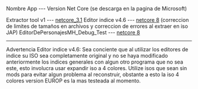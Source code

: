 Nombre App --- Version Net Core (se descarga en la pagina de Microsoft)

Extractor tool v1 --- [netcore_3.1](https://dotnet.microsoft.com/es-es/download/dotnet/3.1)
Editor indice v4.6 --- [netcore 8](https://dotnet.microsoft.com/es-es/download/dotnet/8.0) (correccion de limites de tamaños en archivos y correccion de errores al extraer en iso JAP)
EditorDePersonajesMH_Debug_Test --- [netcore 8](https://dotnet.microsoft.com/es-es/download/dotnet/8.0)


------------------------------------------------------------------------------------------------------------------
Advertencia Editor indice v4.6:
Sea conciente que al utilizar los editores de indice su ISO sea completamente original y no se haya modificado anteriormente los indices generales con algun otro programa que no sea este, esto involucra usar expandir iso a 4 colores. Utilize isos que sean sin mods para evitar algun problema al reconstruir, obstante a esto la iso 4 colores version EUROP es la mas testeada al momento.
